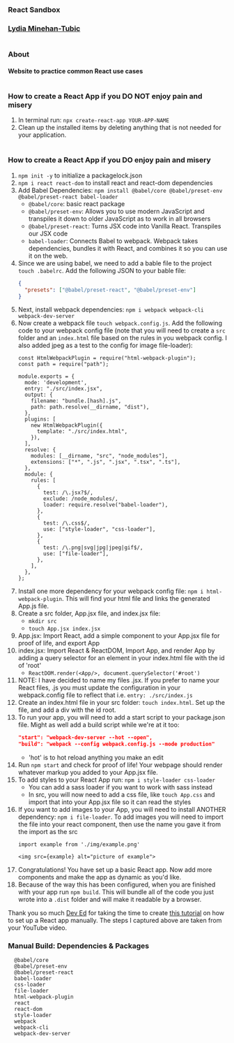 ### React Sandbox
### [Lydia Minehan-Tubic](https://github.com/LydiaMT)
#
### About
#### Website to practice common React use cases
#
### How to create a React App if you DO NOT enjoy pain and misery

1. In terminal run: `npx create-react-app YOUR-APP-NAME`
1. Clean up the installed items by deleting anything that is not needed for your application. 

#
### How to create a React App if you DO enjoy pain and misery

1. `npm init -y` to initialize a packagelock.json
1. `npm i react react-dom` to install react and react-dom dependencies
1. Add Babel Dependencies: `npm install @babel/core @babel/preset-env @babel/preset-react babel-loader`
    - `@babel/core`: basic react package
    - `@babel/preset-env`: Allows you to use modern JavaScript and transpiles it down to older JavaScript as to work in all browsers
    - `@babel/preset-react`: Turns JSX code into Vanilla React. Transpiles our JSX code
    - `babel-loader`: Connects Babel to webpack. Webpack takes dependencies, bundles it with React, and combines it so you can use it on the web. 
1. Since we are using babel, we need to add a bable file to the project `touch .babelrc`. Add the following JSON to your bable file:
    ```JSON
    {
      "presets": ["@babel/preset-react", "@babel/preset-env"]
    }
    ```
1. Next, install webpack dependencies: `npm i webpack webpack-cli webpack-dev-server`
1. Now create a webpack file `touch webpack.config.js`. Add the following code to your webpack config file (note that you will need to create a `src` folder and an `index.html` file based on the rules in you webpack config. I also added jpeg as a test to the config for image file-loader):
    ```JS
    const HtmlWebpackPlugin = require("html-webpack-plugin");
    const path = require("path");

    module.exports = {
      mode: 'development',
      entry: "./src/index.jsx",
      output: {
        filename: "bundle.[hash].js",
        path: path.resolve(__dirname, "dist"),
      },
      plugins: [
        new HtmlWebpackPlugin({
          template: "./src/index.html",
        }),
      ],
      resolve: {
        modules: [__dirname, "src", "node_modules"],
        extensions: ["*", ".js", ".jsx", ".tsx", ".ts"],
      },
      module: {
        rules: [
          {
            test: /\.jsx?$/,
            exclude: /node_modules/,
            loader: require.resolve("babel-loader"),
          },
          {
            test: /\.css$/,
            use: ["style-loader", "css-loader"],
          },
          {
            test: /\.png|svg|jpg|jpeg|gif$/,
            use: ["file-loader"],
          },
        ],
      },
    };
    ```
1. Install one more dependency for your webpack config file: `npm i html-webpack-plugin`. This will find your html file and links the generated App.js file.
1. Create a src folder, App.jsx file, and index.jsx file: 
    - `mkdir src` 
    - `touch App.jsx index.jsx`
1. App.jsx: Import React, add a simple component to your App.jsx file for proof of life, and export App
1. index.jsx: Import React & ReactDOM, Import App, and render App by adding a query selector for an element in your index.html file with the id of 'root'
    - `ReactDOM.render(<App/>, document.querySelector('#root')`
1. NOTE: I have decided to name my files .jsx. If you prefer to name your React files, .js you must update the configuration in your webpack.config file to reflect that i.e. `entry: ./src/index.js`
1. Create an index.html file in your src folder: `touch index.html`. Set up the file, and add a div with the id root.
1. To run your app, you will need to add a start script to your package.json file. Might as well add a build script while we're at it too:
    ``` JSON
    "start": "webpack-dev-server --hot --open",
    "build": "webpack --config webpack.config.js --mode production"
    ```
    - 'hot' is to hot reload anything you make an edit
1. Run `npm start` and check for proof of life! Your webpage should render whatever markup you added to your App.jsx file.
1. To add styles to your React App run: `npm i style-loader css-loader` 
    - You can add a sass loader if you want to work with sass instead
    - In src, you will now need to add a css file, like `touch App.css` and import that into your App.jsx file so it can read the styles
1. If you want to add images to your App, you will need to install ANOTHER dependency: `npm i file-loader`. To add images you will need to import the file into your react component, then use the name you gave it from the import as the src
    ```JS
    import example from './img/example.png'

    <img src={example} alt="picture of example">
    ```
1. Congratulations! You have set up a basic React app. Now add more components and make the app as dynamic as you'd like. 
1. Because of the way this has been configured, when you are finished with your app run `npm build`. This will bundle all of the code you just wrote into a `.dist` folder and will make it readable by a browser. 

Thank you so much [Dev Ed](https://github.com/developedbyed) for taking the time to create [this tutorial](https://www.youtube.com/watch?v=EUM78cxo0i8) on how to set up a React app manually. The steps I captured above are taken from your YouTube video. 

### Manual Build: Dependencies & Packages 
```
  @babel/core
  @babel/preset-env
  @babel/preset-react
  babel-loader
  css-loader
  file-loader
  html-webpack-plugin
  react
  react-dom
  style-loader
  webpack
  webpack-cli
  webpack-dev-server
```

